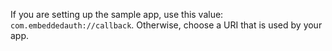 If you are setting up the sample app, use this value:
`com.embeddedauth://callback`. Otherwise, choose
a URI that is used by your app.
